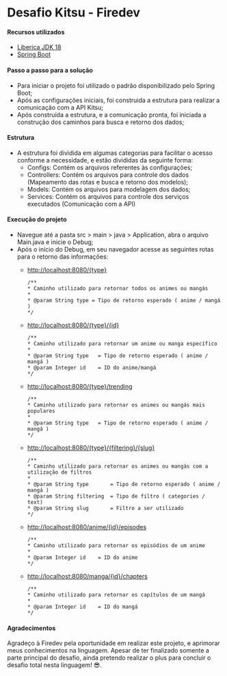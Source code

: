 # Desafio Kitsu - Firedev
#### Recursos utilizados
- [Liberica JDK 18](https://bell-sw.com/pages/downloads/)
- [Spring Boot](https://spring.io/projects/spring-boot)

#### Passo a passo para a solução
- Para iniciar o projeto foi utilizado o padrão disponibilizado pelo Spring Boot;
- Após as configurações iniciais, foi construida a estrutura para realizar a comunicação com a API Kitsu;
- Após construída a estrutura, e a comunicação pronta, foi iniciada a construção dos caminhos para busca e retorno dos dados;

#### Estrutura
- A estrutura foi dividida em algumas categorias para facilitar o acesso conforme a necessidade, e estão divididas da seguinte forma:
	- Configs: Contém os arquivos referentes às configurações;
	- Controllers: Contém os arquivos para controle dos dados (Mapeamento das rotas e busca e retorno dos modelos);
	- Models: Contém os arquivos para modelagem dos dados;
	- Services: Contém os arquivos para controle dos serviços executados (Comunicação com a API)

#### Execução do projeto
- Navegue até a pasta src > main > java > Application, abra o arquivo Main.java e inicie o Debug;
- Após o início do Debug, em seu navegador acesse as seguintes rotas para o retorno das informações:
	- [http://localhost:8080/{type}](http://localhost:8080/{type})
		```
		/**
		* Caminho utilizado para retornar todos os animes ou mangás
		* 
		* @param String type = Tipo de retorno esperado ( anime / mangá )
		*/
		```

	- [http://localhost:8080/{type}/{id}](http://localhost:8080/{type}/{id})
		```
		/**
		* Caminho utilizado para retornar um anime ou manga específico
		* 
		* @param String type   = Tipo de retorno esperado ( anime / mangá )
		* @param Integer id    = ID do anime/mangá
		*/
		```

	- [http://localhost:8080/{type}/trending](http://localhost:8080/{type}/trending)
		```
		/**
		* Caminho utilizado para retornar os animes ou mangás mais populares
		* 
		* @param String type   = Tipo de retorno esperado ( anime / mangá )
		*/
		```

	- [http://localhost:8080/{type}/{filtering}/{slug}](http://localhost:8080/{type}/{filtering}/{slug})
		```
		/**
		* Caminho utilizado para retornar os animes ou mangás com a utilização de filtros
		* 
		* @param String type       = Tipo de retorno esperado ( anime / mangá )
		* @param String filtering  = Tipo de filtro ( categories / text)
		* @param String slug       = Filtro a ser utilizado
		*/
		```

	- [http://localhost:8080/anime/{id}/episodes](http://localhost:8080/anime/{id}/episodes)
		```
		/**
		* Caminho utilizado para retornar os episódios de um anime
		* 
		* @param Integer id    = ID do anime
		*/
		```

	- [http://localhost:8080/manga/{id}/chapters](http://localhost:8080/manga/{id}/chapters)
		```
		/**
		* Caminho utilizado para retornar os capítulos de um mangá
		* 
		* @param Integer id    = ID do mangá
		*/
		```

#### Agradecimentos
Agradeço à Firedev pela oportunidade em realizar este projeto, e aprimorar meus conhecimentos na linguagem.
Apesar de ter finalizado somente a parte principal do desafio, ainda pretendo realizar o plus para concluir o desafio total nesta linguagem! 😎.